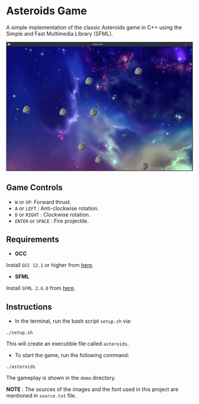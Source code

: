 # Asteroids Game

A simple implementation of the classic Asteroids game in C++ using the Simple and Fast Multimedia Library (SFML).

![](demo/demo-1.gif)

## Game Controls

* `W` or `UP`: Forward thrust.
* `A` or `LEFT` : Anti-clockwise rotation.
* `D` or `RIGHT` : Clockwise rotation.
* `ENTER` or `SPACE` : Fire projectile.

## Requirements
* **GCC**

Install `GCC 12.1` or higher from [here](https://gcc.gnu.org/releases.html).  
* **SFML**

Install `SFML 2.6.0` from [here](https://www.sfml-dev.org/download/sfml/2.6.0/).

## Instructions

* In the terminal, run the bash script `setup.sh` via:
```
./setup.sh
```
This will create an executible file called `asteroids`.

* To start the game, run the following command:
```
./asteroids
```
The gameplay is shown in the `demo` directory.

**NOTE** : The sources of the images and the font used in this project are mentioned in `source.txt` file.